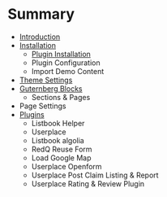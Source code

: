 # Summary

* [Introduction](README.md)
* [Installation](chapter1.md)
  * [Plugin Installation](chapter1/plugin-installation.md)
  * Plugin Configuration
  * Import Demo Content
* [Theme Settings](plugin-installation.md)
* [Guternberg Blocks](guternberg-blocks.md)
  * Sections & Pages
* Page Settings
* [Plugins](plugins.md)
  * Listbook Helper
  * Userplace
  * Listbook algolia
  * RedQ Reuse Form
  * Load Google Map
  * Userplace Openform
  * Userplace Post Claim Listing & Report
  * Userplace Rating & Review Plugin

